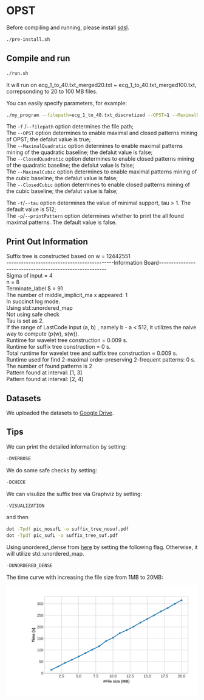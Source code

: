 # OPST
Before compiling and running, please install [sdsl](https://github.com/simongog/sdsl-lite/tree/master).
```bash
./pre-install.sh
```


## Compile and run

```bash 
./run.sh
```

It will run on ecg_1_to_40.txt_merged20.txt ~ ecg_1_to_40.txt_merged100.txt, correpsonding to 20 to 100 MB files. 



You can easily specify parameters, for example:

```bash 
./my_program --filepath=ecg_1_to_40.txt_discretized --OPST=1 --MaximalQuadratic=1 --ClosedQuadratic=1 --MaximalCubic=1 --ClosedCubic=1 --tau=2 --printPattern=0
```

The `-f` /`--filepath` option determines the file path;   
The `--OPST` option determines to enable maximal and closed patterns mining of OPST; the defalut value is true;  
The `--MaximalQuadratic` option determines to enable maximal patterns mining of the quadratic baseline; the defalut value is false;  
The `--ClosedQuadratic` option determines to enable closed patterns mining of the quadratic baseline; the defalut value is false;  
The `--MaximalCubic` option determines to enable maximal patterns mining of the cubic baseline; the defalut value is false;  
The `--ClosedCubic` option determines to enable closed patterns mining of the cubic baseline; the defalut value is false;  

The `-t`/`--tau` option determines  the value of minimal support, tau > 1. The default value is 512;  
The `-p`/`--printPattern` option determines whether to print the all found maximal patterns. The default value is false.



## Print Out Information

Suffix tree is constructed based on w = 12442551   
--------------------------------------------Information Board--------------------------------------------------------  
Sigma of input = 4  
n = 8  
Terminate_label $ = 91  
The number of middle_implicit_ma x appeared: 1  
In succinct log mode.  
Using std::unordered_map  
Not using safe check  
Tau is set as 2.  
If the range of LastCode input (a, b) , namely b - a < 512, it utilizes the naive way to compute (p(w), s(w)).  
Runtime for wavelet tree construction = 0.009 s.  
Runtime for suffix tree construction = 0 s.  
Total runtime for wavelet tree and suffix tree construction = 0.009 s.  
Runtime used for find 2-maximal order-preserving 2-frequent patterns: 0 s.  
The number of found patterns is 2  
Pattern found at interval: [1, 3]  
Pattern found at interval: [2, 4]  







## Datasets
We uploaded the datasets to [Google Drive](https://drive.google.com/file/d/1eAJr_UHhCpWPiZ_a-rC9WOwWO3Rf3txp/view).


## Tips
We can print the detailed information by setting:
```cpp
-DVERBOSE
```
We do some safe checks by setting:
```cpp
-DCHECK
```

We can visulize the suffix tree via Graphviz by setting:
```cpp
-VISUALIZATION
```
and then 
```bash 
dot -Tpdf pic_nosufL -o suffix_tree_nosuf.pdf  
dot -Tpdf pic_sufL -o suffix_tree_suf.pdf
```



Using unordered_dense from [here](https://github.com/martinus/unordered_dense/tree/main) by setting the following flag. Otherwise, it will utilize std::unordered_map.
```cpp
-DUNORDERED_DENSE
```


The time curve with increasing the file size from 1MB to 20MB:

![time](./timevsSize.jpg)

